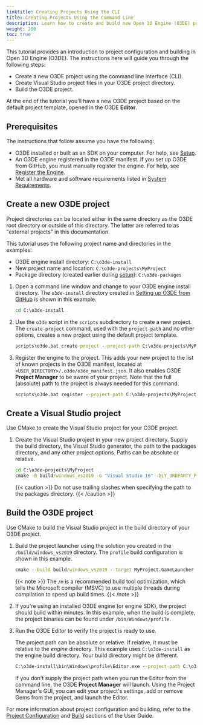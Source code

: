 ```yaml
---
linktitle: Creating Projects Using the CLI
title: Creating Projects Using the Command Line
description: Learn how to create and build new Open 3D Engine (O3DE) projects from the default project template using the CLI.
weight: 200
toc: true
---
```


This tutorial provides an introduction to project configuration and building in Open 3D Engine (O3DE). The instructions here will guide you through the following steps:

* Create a new O3DE project using the command line interface (CLI).
* Create Visual Studio project files in your O3DE project directory.
* Build the O3DE project.

At the end of the tutorial you'll have a new O3DE project based on the default project template, opened in the O3DE **Editor**.

## Prerequisites

The instructions that follow assume you have the following:

* O3DE installed or built as an SDK on your computer. For help, see [Setup](/docs/welcome-guide/setup).
* An O3DE engine registered in the O3DE manifest. If you set up O3DE from GitHub, you must manually register the engine. For help, see [Register the Engine](/docs/welcome-guide/setup/setup-from-github/#register-the-engine).
* Met all hardware and software requirements listed in [System Requirements](/docs/welcome-guide/setup/requirements).

## Create a new O3DE project

Project directories can be located either in the same directory as the O3DE root directory or outside of this directory. The latter are referred to as "external projects" in this documentation.

This tutorial uses the following project name and directories in the examples:

* O3DE engine install directory: `C:\o3de-install`
* New project name and location: `C:\o3de-projects\MyProject`
* Package directory (created earlier during [setup](/docs/welcome-guide/setup/setup-from-github/#build-the-engine)): `C:\o3de-packages`

1. Open a command line window and change to your O3DE engine install directory. The `o3de-install` directory created in [Setting up O3DE from GitHub](/docs/welcome-guide/setup/setup-from-github) is shown in this example.

    ```cmd
    cd C:\o3de-install
    ```

1. Use the `o3de` script in the `scripts` subdirectory to create a new project. The `create-project` command, used with the `project-path` and no other options, creates a new project using the default project template.

    ```cmd
    scripts\o3de.bat create-project --project-path C:\o3de-projects\MyProject
    ```

1. Register the engine to the project. This adds your new project to the list of known projects in the O3DE manifest, located at `<USER_DIRECTORY>/.o3de/o3de_manifest.json`. It also enables O3DE **Project Manager** to be aware of your project. Note that the full (absolute) path to the project is always needed for this command.

    ```cmd
    scripts\o3de.bat register --project-path C:\o3de-projects\MyProject
    ```

## Create a Visual Studio project

Use CMake to create the Visual Studio project for your O3DE project.

1. Create the Visual Studio project in your new project directory. Supply the build directory, the Visual Studio generator, the path to the packages directory, and any other project options. Paths can be absolute or relative.

    ```cmd
    cd C:\o3de-projects\MyProject
    cmake -B build/windows_vs2019 -G "Visual Studio 16" -DLY_3RDPARTY_PATH=C:\o3de-packages
    ```

    {{< caution >}}
Do not use trailing slashes when specifying the path to the packages directory.
    {{< /caution >}}

## Build the O3DE project

Use CMake to build the Visual Studio project in the build directory of your O3DE project.

1. Build the project launcher using the solution you created in the `/build/windows_vs2019` directory. The `profile` build configuration is shown in this example.

    ```cmd
    cmake --build build/windows_vs2019 --target MyProject.GameLauncher --config profile -- /m
    ```

    {{< note >}}
The `/m` is a recommended build tool optimization, which tells the Microsoft compiler (MSVC) to use multiple threads during compilation to speed up build times.
    {{< /note >}}

1. If you're using an installed O3DE engine (or engine SDK), the project should build within minutes. In this example, when the build is complete, the project binaries can be found under `/bin/Windows/profile`.

1. Run the O3DE Editor to verify the project is ready to use.

    The project path can be absolute or relative. If relative, it must be relative to the _engine_ directory. This example uses `C:\o3de-install` as the engine build directory. Your build directory might be different.

    ```cmd
    C:\o3de-install\bin\Windows\profile\Editor.exe --project-path C:\o3de-projects\MyProject
    ```

    If you don't supply the project path when you run the Editor from the command line, the O3DE **Project Manager** will launch. Using the Project Manager's GUI, you can edit your project's settings, add or remove Gems from the project, and launch the Editor.

For more information about project configuration and building, refer to the [Project Configuration](/docs/user-guide/project-config) and [Build](/docs/user-guide/build) sections of the User Guide.
